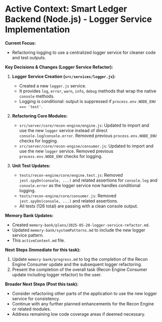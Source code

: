 # Active Context: Smart Ledger Backend (Node.js) - Logger Service Implementation

**Current Focus:**
- Refactoring logging to use a centralized logger service for cleaner code and test outputs.

**Key Decisions & Changes (Logger Service Refactor):**
1.  **Logger Service Creation (`src/services/logger.js`):**
    *   Created a new `logger.js` service.
    *   It provides `log`, `error`, `warn`, `info`, `debug` methods that wrap the native `console` methods.
    *   Logging is conditional: output is suppressed if `process.env.NODE_ENV === 'test'`.

2.  **Refactoring Core Modules:**
    *   `src/server/core/recon-engine/engine.js`: Updated to import and use the new `logger` service instead of direct `console.log`/`console.error`. Removed previous `process.env.NODE_ENV` checks for logging.
    *   `src/server/core/recon-engine/consumer.js`: Updated to import and use the new `logger` service. Removed previous `process.env.NODE_ENV` checks for logging.

3.  **Unit Test Updates:**
    *   `tests/recon-engine/core/engine.test.js`: Removed `jest.spyOn(console, ...)` and related assertions for `console.log` and `console.error` as the logger service now handles conditional logging.
    *   `tests/recon-engine/core/consumer.js`: Removed `jest.spyOn(console, ...)` and related assertions.
    *   All tests (126 total) are passing with a clean console output.

**Memory Bank Updates:**
-   Created `memory-bank/plans/2025-05-20-logger-service-refactor.md`.
-   Updated `memory-bank/systemPatterns.md` to include the new logger service pattern.
-   This `activeContext.md` file.

**Next Steps (Immediate for this task):**
1.  Update `memory-bank/progress.md` to log the completion of the Recon Engine Consumer update and the subsequent logger refactoring.
2.  Present the completion of the overall task (Recon Engine Consumer update including logger refactor) to the user.

**Broader Next Steps (Post this task):**
-   Consider refactoring other parts of the application to use the new logger service for consistency.
-   Continue with any further planned enhancements for the Recon Engine or related modules.
-   Address remaining low code coverage areas if deemed necessary.

